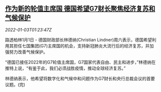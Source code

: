 <!--1641173464000-->
[作为新的轮值主席国 德国希望G7财长聚焦经济复苏和气候保护](https://cn.reuters.com/article/germany-g7-finmin-0101-agenda-sat-idCNKBS2JD01Q)
------

<div><i>2022-01-03T01:23:47Z</i></div><p>路透柏林1月1日 - 德国财政部长林德纳(Christian Lindner)周六表示，德国希望利用其担任七国集团(G7)主席国的机会，支持新冠肺炎大流行后的经济复苏，并加强努力改善气候保护。</p><p>“德国已接任2022年的G7轮值主席国，G7国家代表自由、民主和进步，”林德纳在推特上说，“有鉴于此，我们必须战胜疫情，推动全球经济复苏。”</p><p>林德纳表示，他希望将数字化和气候中和问题作为G7财长和央行总裁会议的首要议题。(完)</p>
